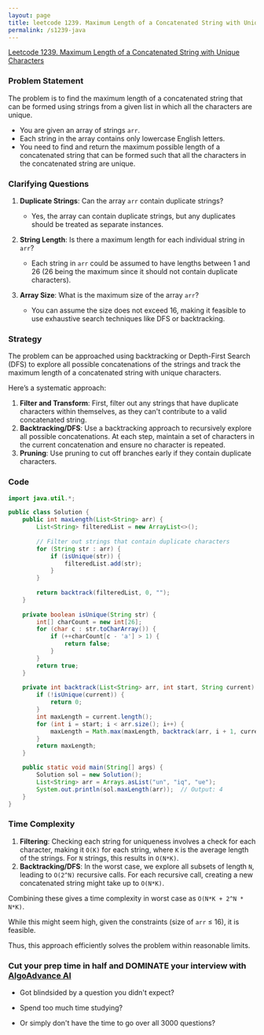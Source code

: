```yaml
---
layout: page
title: leetcode 1239. Maximum Length of a Concatenated String with Unique Characters
permalink: /s1239-java
---
```

[Leetcode 1239. Maximum Length of a Concatenated String with Unique Characters](https://algoadvance.github.io/algoadvance/l1239)
### Problem Statement

The problem is to find the maximum length of a concatenated string that can be formed using strings from a given list in which all the characters are unique.

- You are given an array of strings `arr`.
- Each string in the array contains only lowercase English letters.
- You need to find and return the maximum possible length of a concatenated string that can be formed such that all the characters in the concatenated string are unique.

### Clarifying Questions

1. **Duplicate Strings**: Can the array `arr` contain duplicate strings?
   - Yes, the array can contain duplicate strings, but any duplicates should be treated as separate instances.
   
2. **String Length**: Is there a maximum length for each individual string in `arr`?
   - Each string in `arr` could be assumed to have lengths between 1 and 26 (26 being the maximum since it should not contain duplicate characters).

3. **Array Size**: What is the maximum size of the array `arr`?
   - You can assume the size does not exceed 16, making it feasible to use exhaustive search techniques like DFS or backtracking.

### Strategy

The problem can be approached using backtracking or Depth-First Search (DFS) to explore all possible concatenations of the strings and track the maximum length of a concatenated string with unique characters.

Here’s a systematic approach:

1. **Filter and Transform**: First, filter out any strings that have duplicate characters within themselves, as they can't contribute to a valid concatenated string.
2. **Backtracking/DFS**: Use a backtracking approach to recursively explore all possible concatenations. At each step, maintain a set of characters in the current concatenation and ensure no character is repeated.
3. **Pruning**: Use pruning to cut off branches early if they contain duplicate characters.

### Code
```java
import java.util.*;

public class Solution {
    public int maxLength(List<String> arr) {
        List<String> filteredList = new ArrayList<>();
        
        // Filter out strings that contain duplicate characters
        for (String str : arr) {
            if (isUnique(str)) {
                filteredList.add(str);
            }
        }
        
        return backtrack(filteredList, 0, "");
    }
    
    private boolean isUnique(String str) {
        int[] charCount = new int[26];
        for (char c : str.toCharArray()) {
            if (++charCount[c - 'a'] > 1) {
                return false;
            }
        }
        return true;
    }
    
    private int backtrack(List<String> arr, int start, String current) {
        if (!isUnique(current)) {
            return 0;
        }
        int maxLength = current.length();
        for (int i = start; i < arr.size(); i++) {
            maxLength = Math.max(maxLength, backtrack(arr, i + 1, current + arr.get(i)));
        }
        return maxLength;
    }

    public static void main(String[] args) {
        Solution sol = new Solution();
        List<String> arr = Arrays.asList("un", "iq", "ue");
        System.out.println(sol.maxLength(arr));  // Output: 4
    }
}
```

### Time Complexity

1. **Filtering**: Checking each string for uniqueness involves a check for each character, making it `O(K)` for each string, where `K` is the average length of the strings. For `N` strings, this results in `O(N*K)`.
2. **Backtracking/DFS**: In the worst case, we explore all subsets of length `N`, leading to `O(2^N)` recursive calls. For each recursive call, creating a new concatenated string might take up to `O(N*K)`.

Combining these gives a time complexity in worst case as `O(N*K + 2^N * N*K)`.

While this might seem high, given the constraints (size of `arr` ≤ 16), it is feasible.

Thus, this approach efficiently solves the problem within reasonable limits.


### Cut your prep time in half and DOMINATE your interview with [AlgoAdvance AI](https://algoAdvance.com)

- Got blindsided by a question you didn't expect?

- Spend too much time studying?

- Or simply don't have the time to go over all 3000 questions?

